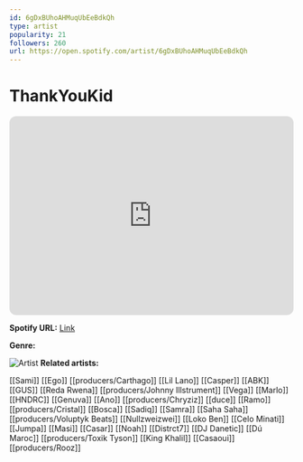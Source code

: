 ```yaml
---
id: 6gDxBUhoAHMuqUbEeBdkQh
type: artist
popularity: 21
followers: 260
url: https://open.spotify.com/artist/6gDxBUhoAHMuqUbEeBdkQh
---
```

# ThankYouKid

<iframe style="border-radius:12px" src="https://open.spotify.com/embed/artist/6gDxBUhoAHMuqUbEeBdkQh" width="100%" height="352" frameBorder="0" allowfullscreen="" allow="autoplay; clipboard-write; encrypted-media; fullscreen; picture-in-picture" loading="lazy"></iframe>

**Spotify URL:** [Link](https://open.spotify.com/artist/6gDxBUhoAHMuqUbEeBdkQh)

**Genre:** 

![Artist](https://i.scdn.co/image/ab6761610000e5eb63b50747d35f8b12c8a06e2f)
**Related artists:**

[[Sami]]
[[Ego]]
[[producers/Carthago]]
[[Lil Lano]]
[[Casper]]
[[ABK]]
[[GUS]]
[[Reda Rwena]]
[[producers/Johnny Illstrument]]
[[Vega]]
[[Marlo]]
[[HNDRC]]
[[Genuva]]
[[Ano]]
[[producers/Chryziz]]
[[duce]]
[[Ramo]]
[[producers/Cristal]]
[[Bosca]]
[[Sadiq]]
[[Samra]]
[[Saha Saha]]
[[producers/Voluptyk Beats]]
[[Nullzweizwei]]
[[Loko Ben]]
[[Celo Minati]]
[[Jumpa]]
[[Masi]]
[[Casar]]
[[Noah]]
[[Distrct7]]
[[DJ Danetic]]
[[Dú Maroc]]
[[producers/Toxik Tyson]]
[[King Khalil]]
[[Casaoui]]
[[producers/Rooz]]
